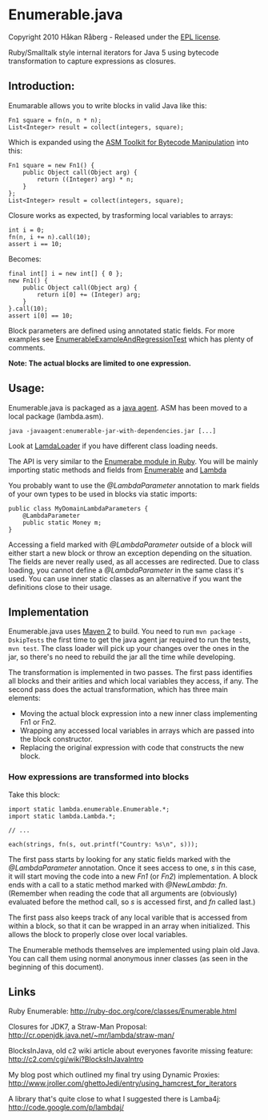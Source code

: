 # Enumerable.java

Copyright 2010 Håkan Råberg - Released under the [EPL license](http://www.eclipse.org/legal/epl-v10.html).


Ruby/Smalltalk style internal iterators for Java 5 using bytecode transformation to capture expressions as closures.


## Introduction:

Enumarable allows you to write blocks in valid Java like this:

    Fn1 square = fn(n, n * n);
    List<Integer> result = collect(integers, square);

  
Which is expanded using the [ASM Toolkit for Bytecode Manipulation](http://asm.ow2.org/) into this:

    Fn1 square = new Fn1() {
        public Object call(Object arg) {
            return ((Integer) arg) * n;
        }
    };
    List<Integer> result = collect(integers, square);


Closure works as expected, by trasforming local variables to arrays:

    int i = 0;
    fn(n, i += n).call(10);
    assert i == 10;

    
Becomes:

    final int[] i = new int[] { 0 };
    new Fn1() {
        public Object call(Object arg) {
            return i[0] += (Integer) arg;
        }
    }.call(10);
    assert i[0] == 10;


Block parameters are defined using annotated static fields. For more examples see [EnumerableExampleAndRegressionTest](http://github.com/hraberg/enumerable/blob/master/src/test/java/lambda/enumerable/EnumerableExampleAndRegressionTest.java) which has plenty of comments.

**Note: The actual blocks are limited to one expression.** 

## Usage:

Enumerable.java is packaged as a [java agent](http://java.sun.com/javase/6/docs/api/java/lang/instrument/package-summary.html). ASM has been moved to a local package (lambda.asm).

    java -javaagent:enumerable-jar-with-dependencies.jar [...]


Look at [LamdaLoader](http://github.com/hraberg/enumerable/blob/master/src/main/java/lambda/weaving/LambdaLoader.java) if you have different class loading needs.

The API is very similar to the [Enumerabe module in Ruby](http://ruby-doc.org/core/classes/Enumerable.html). You will be mainly importing static methods and fields from [Enumerable](http://github.com/hraberg/enumerable/blob/master/src/main/java/lambda/enumerable/Enumerable.java) and [Lambda](http://github.com/hraberg/enumerable/blob/master/src/main/java/lambda/Lambda.java)


You probably want to use the *@LambdaParameter* annotation to mark fields of your own types to be used in blocks via static imports:

    public class MyDomainLambdaParameters {
        @LambdaParameter
        public static Money m;
    }

Accessing a field marked with *@LambdaParameter* outside of a block will either start a new block or throw an exception depending on the situation. The fields are never really used, as all accesses are redirected. Due to class loading, you cannot define a *@LambdaParameter* in the same class it's used. You can use inner static classes as an alternative if you want the definitions close to their usage.


## Implementation

Enumerable.java uses [Maven 2](http://maven.apache.org/) to build. You need to run `mvn package -DskipTests` the first time to get the java agent jar required to run the tests, `mvn test`. The class loader will pick up your changes over the ones in the jar, so there's no need to rebuild the jar all the time while developing.

The transformation is implemented in two passes. The first pass identifies all blocks and their arities and which local variables they access, if any. The second pass does the actual transformation, which has three main elements:

* Moving the actual block expression into a new inner class implementing Fn1 or Fn2.
* Wrapping any accessed local variables in arrays which are passed into the block constructor.
* Replacing the original expression with code that constructs the new block.


### How expressions are transformed into blocks

Take this block:

    import static lambda.enumerable.Enumerable.*;
    import static lambda.Lambda.*;

    // ...

    each(strings, fn(s, out.printf("Country: %s\n", s)));

    
The first pass starts by looking for any static fields marked with the *@LambdaParameter* annotation.
Once it sees access to one, *s* in this case, it will start moving the code into a new *Fn1* (or *Fn2*) implementation. A block ends with a call to a static method marked with *@NewLambda*: *fn*. (Remember when reading the code that all arguments are (obviously) evaluated before the method call, so *s* is accessed first, and *fn* called last.)

The first pass also keeps track of any local varible that is accessed from within a block, so that it can be wrapped in an array when initialized. This allows the block to properly close over local variables.

The Enumerable methods themselves are implemented using plain old Java. You can call them using normal anonymous inner classes (as seen in the beginning of this document).


## Links

Ruby Enumerable:
http://ruby-doc.org/core/classes/Enumerable.html


Closures for JDK7, a Straw-Man Proposal:
http://cr.openjdk.java.net/~mr/lambda/straw-man/


BlocksInJava, old c2 wiki article about everyones favorite missing feature:
http://c2.com/cgi/wiki?BlocksInJavaIntro


My blog post which outlined my final try using Dynamic Proxies:
http://www.jroller.com/ghettoJedi/entry/using_hamcrest_for_iterators


A library that's quite close to what I suggested there is Lamba4j:
http://code.google.com/p/lambdaj/


